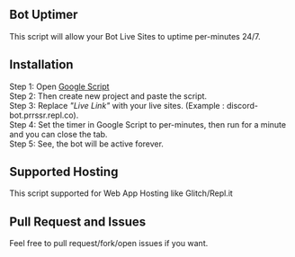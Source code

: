 ## Bot Uptimer  
This script will allow your Bot Live Sites to uptime per-minutes 24/7.
## Installation  
Step 1: Open [Google Script](https://script.google.com)  
Step 2: Then create new project and paste the script.  
Step 3: Replace *"Live Link"* with your live sites. (Example : discord-bot.prrssr.repl.co).  
Step 4: Set the timer in Google Script to per-minutes, then run for a minute and you can close the tab.  
Step 5: See, the bot will be active forever.  
## Supported Hosting  
This script supported for Web App Hosting like Glitch/Repl.it  
## Pull Request and Issues  
Feel free to pull request/fork/open issues if you want.  
